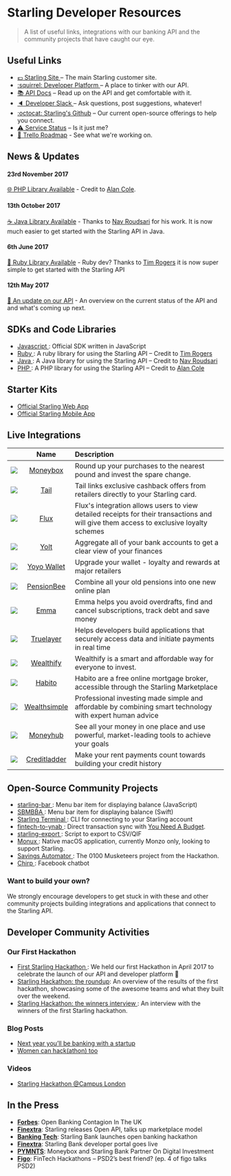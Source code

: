 # Starling Developer Resources
> A list of useful links, integrations with our banking API and the community projects that have caught our eye.

## Useful Links
- [:pound: Starling Site ](https://starlingbank.com) – The main Starling customer site.
- [:squirrel: Developer Platform ](https://developer.starlingbank.com) – A place to tinker with our API.
- [:books: API Docs](https://developer.starlingbank.com/docs) – Read up on the API and get comfortable with it.
- [:speaker: Developer Slack ](https://developer.starlingbank.com/community) – Ask questions, post suggestions, whatever!
- [:octocat: Starling's Github](https://github.com/starlingbank) – Our current open-source offerings to help you connect.
- [:warning: Service Status](https://starlingbank.statuspage.io/) – Is it just me?
- [:rocket: Trello Roadmap](https://trello.com/b/wp8bOZPL/starling-developers-roadmap) - See what we're working on.

## News & Updates
#### 23rd November 2017
[:globe_with_meridians: PHP Library Available](https://github.com/MoneyMeg/starling-php-sdk) - Credit to [Alan Cole](https://github.com/MoneyMeg).
#### 13th October 2017
[:coffee: Java Library Available](https://github.com/rzari/jarling) - Thanks to [Nav Roudsari](https://github.com/rzari) for his work. It is now much easier to get started with the Starling API in Java.
#### 6th June 2017
[:red_circle: Ruby Library Available](https://github.com/timrogers/starling-ruby) - Ruby dev? Thanks to [Tim Rogers](https://github.com/timrogers) it is now super simple to get started with the Starling API
#### 12th May 2017
[:tada: An update on our API](https://www.starlingbank.com/api-update/) - An overview on the current status of the API and and what's coming up next.

## SDKs and Code Libraries
- [ Javascript ](https://github.com/starlingbank/starling-developer-sdk): Official SDK written in JavaScript
- [ Ruby ](https://github.com/timrogers/starling-ruby): A ruby library for using the Starling API – Credit to [Tim Rogers](https://github.com/timrogers)
- [ Java ](https://github.com/rzari/jarling): A Java library for using the Starling API – Credit to [Nav Roudsari](https://github.com/rzari)
- [ PHP ](https://github.com/MoneyMeg/starling-php-sdk): A PHP library for using the Starling API – Credit to [Alan Cole](https://github.com/MoneyMeg)

## Starter Kits
- [ Official Starling Web App ](https://github.com/starlingbank/starling-api-web-starter-kit/)
- [ Official Starling Mobile App ](https://github.com/starlingbank/starling-api-mobile-starter-kit/)

## Live Integrations
|     |     Name     | Description |
| ------------- |:-------------:| :-----|
| ![ ](http://is3.mzstatic.com/image/thumb/Purple122/v4/c5/01/44/c501442a-70e9-a0de-597b-757f5dfa4ae2/source/60x60bb.jpg)     | [ Moneybox ](https://moneyboxapp.com) | Round up your purchases to the nearest pound and invest the spare change. |
| ![](http://is2.mzstatic.com/image/thumb/Purple111/v4/e1/59/63/e15963fd-5e9f-dad5-a789-0156a9bb575f/source/60x60bb.jpg)      | [Tail](https://www.tail.at) | Tail links exclusive cashback offers from retailers directly to your Starling card. |
| ![](https://pbs.twimg.com/profile_images/905841456648159232/4Y2jjaS7_bigger.jpg)      | [ Flux ](https://tryflux.com)    |   Flux's integration allows users to view detailed receipts for their transactions and will give them access to exclusive loyalty schemes |
| ![](https://pbs.twimg.com/profile_images/875387223255994370/YLQA6AG6_bigger.jpg)      | [ Yolt ](https://www.yolt.com/)    |   Aggregate all of your bank accounts to get a clear view of your finances |
| ![](https://pbs.twimg.com/profile_images/889492270285762564/2wrPGwec_bigger.jpg)      | [ Yoyo Wallet ](https://www.yoyowallet.com/)    |   Upgrade your wallet - loyalty and rewards at major retailers |
| ![](https://pbs.twimg.com/profile_images/897076162048004096/WoE8I24v_bigger.jpg)      | [ PensionBee ](https://www.pensionbee.com/)    |   Combine all your old pensions into one new online plan |
| ![](https://pbs.twimg.com/profile_images/916241400437641217/6v_BDema_bigger.jpg)      | [ Emma ](https://emma-app.com/)    |   Emma helps you avoid overdrafts, find and cancel subscriptions, track debt and save money |
| ![](https://pbs.twimg.com/profile_images/995184141317554176/VORrI22r_bigger.jpg)      | [ Truelayer ](https://truelayer.com/)    |   Helps developers build applications that securely access data and initiate payments in real time |
| ![](https://pbs.twimg.com/profile_images/679605889083506688/6iELIgbU_bigger.jpg)      | [ Wealthify ](https://wealthify.com/)    |   Wealthify is a smart and affordable way for everyone to invest. |
| ![](https://pbs.twimg.com/profile_images/904444894147735553/sML7fRe8_bigger.jpg)      | [ Habito ](https://habito.com/)    |   Habito are a free online mortgage broker, accessible through the Starling Marketplace |
| ![](https://pbs.twimg.com/profile_images/661564824124596225/fDwkUm3N_bigger.jpg)      | [ Wealthsimple ](https://wealthsimple.com/)    |   Professional investing made simple and affordable by combining smart technology with expert human advice |
| ![](https://pbs.twimg.com/profile_images/895567613308411904/--pRcpCL_bigger.jpg)      | [ Moneyhub ](https://moneyhub.com/)    |   See all your money in one place and use powerful, market-leading tools to achieve your goals |
| ![](https://pbs.twimg.com/profile_images/860475868191363072/mikgc0W6_bigger.jpg)      | [ Creditladder ](https://creditladder.co.uk/)    |   Make your rent payments count towards building your credit history |


## Open-Source Community Projects
- [ starling-bar ](https://github.com/sprusr/starling-bar): Menu bar item for displaying balance (JavaScript)
- [ SBMBBA ](https://github.com/abdulajet/SBMBBA): Menu bar item for displaying balance (Swift)
- [ Starling Terminal ](https://github.com/timrogers/starling-terminal): CLI for connecting to your Starling account
- [ fintech-to-ynab ](https://github.com/scottrobertson/fintech-to-ynab): Direct transaction sync with [You Need A Budget](https://www.youneedabudget.com).
- [ starling-export ](https://github.com/scottrobertson/starling-export): Script to export to CSV/QIF
- [ Monux ](https://github.com/robjtede/monux): Native macOS application, currently Monzo only, looking to support Starling.
- [ Savings Automator ](https://github.com/mattdean1/savings-automator): The 0100 Musketeers project from the Hackathon.
- [ Chirp ](https://github.com/HarriBellThomas/Chirp): Facebook chatbot

### Want to build your own?
We strongly encourage developers to get stuck in with these and other community projects building integrations and applications that connect to the Starling API. 

## Developer Community Activities 

### Our First Hackathon

- [ First Starling Hackathon ](https://www.starlingbank.com/hackathon/): We held our first Hackathon in April 2017 to celebrate the launch of our API and developer platform 🎉
- [ Starling Hackathon: the roundup](https://www.starlingbank.com/starling-hackathon-the-roundup/): An overview of the results of the first hackathon, showcasing some of the awesome teams and what they built over the weekend.
- [ Starling Hackathon: the winners interview ](https://www.starlingbank.com/starling-hackathon-the-winners/): An interview with the winners of the first Starling hackathon. 

### Blog Posts
- [ Next year you’ll be banking with a startup ](https://blog.decoded.com/next-year-youll-be-banking-with-a-startup-8b5fb7e9251d)
- [ Women can hack(athon) too ](https://medium.com/@michellebrien/women-can-hack-athon-too-1761aac6ed2)

### Videos
- [ Starling Hackathon @Campus London ](https://www.youtube.com/watch?v=bzd5EKDrXSc) 

## In the Press
- [__Forbes__](https://www.forbes.com/sites/lawrencewintermeyer/2017/04/07/open-banking-contagion-in-the-uk/#20734f748af5): Open Banking Contagion In The UK 
- [ __Finextra__](https://www.finextra.com/newsarticle/30183/starling-releases-open-api-talks-up-marketplace-model): Starling releases Open API, talks up marketplace model 
- [ __Banking Tech__](http://www.bankingtech.com/744702/starling-bank-launches-open-banking-hackathon/): Starling Bank launches open banking hackathon 
- [ __Finextra__](https://www.finextra.com/pressarticle/68797/starling-bank-developer-portal-goes-live): Starling Bank developer portal goes live 
- [ __PYMNTS__](http://www.pymnts.com/news/partnerships-acquisitions/2017/moneybox-and-starling-bank-partner-on-digital-investment-mobile-app-uk/): Moneybox and Starling Bank Partner On Digital Investment 
- [ __Figo__](https://www.figo.io/en/blog/fintech-hackathons-psd2s-best-friend/): FinTech Hackathons – PSD2’s best friend? (ep. 4 of figo talks PSD2) 

